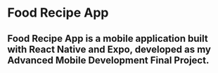 # Food Recipe App
   ## Food Recipe App is a mobile application built with React Native and Expo, developed as my Advanced Mobile Development Final Project. 
